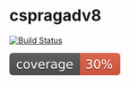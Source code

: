# cspragadv8
[![Build Status](https://travis-ci.org/Kohanky/cspragadv8.svg?branch=master)](https://travis-ci.org/Kohanky/cspragadv8)



<img src = "https://raw.githubusercontent.com/Kohanky/cspragadv8/master/badge.svg?sanitize=true">
